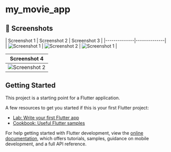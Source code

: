 # my_movie_app

## 📸 Screenshots

| Screenshot 1  | Screenshot 2  | Screenshot 3  |
|--------------|--------------|
| ![Screenshot 1](screen_shots/home_screen.png) | ![Screenshot 2](screen_shots/details_screen.png) | ![Screenshot 1](screen_shots/movies_list_screen.png) |

| Screenshot 4  |
|--------------|
| ![Screenshot 2](screen_shots/search_screen.png) |


## Getting Started

This project is a starting point for a Flutter application.

A few resources to get you started if this is your first Flutter project:

- [Lab: Write your first Flutter app](https://docs.flutter.dev/get-started/codelab)
- [Cookbook: Useful Flutter samples](https://docs.flutter.dev/cookbook)

For help getting started with Flutter development, view the
[online documentation](https://docs.flutter.dev/), which offers tutorials,
samples, guidance on mobile development, and a full API reference.

